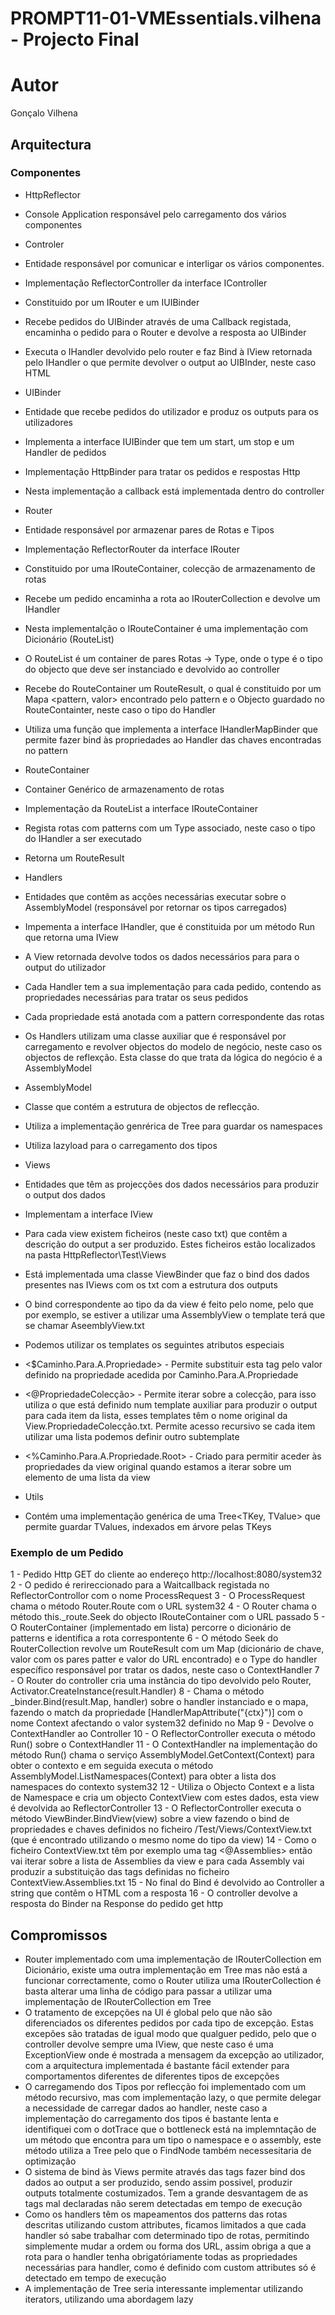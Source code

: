 # PROMPT11-01-VMEssentials.vilhena - Projecto Final #

# Autor #

Gonçalo Vilhena

## Arquitectura ##

### Componentes ###

 * HttpReflector
  * Console Application responsável pelo carregamento dos vários componentes

 * Controler
  * Entidade responsável por comunicar e interligar os vários componentes.
  * Implementação ReflectorController da interface IController
  * Constituido por um IRouter e um IUIBinder
  * Recebe pedidos do UIBinder através de uma Callback registada, encaminha o pedido para o Router e devolve a resposta ao UIBinder
  * Executa o IHandler devolvido pelo router e faz Bind à IView retornada pelo IHandler o que permite devolver o output ao UIBInder, neste caso HTML

 * UIBinder
  * Entidade que recebe pedidos do utilizador e produz os outputs para os utilizadores
  * Implementa a interface IUIBinder que tem um start, um stop e um Handler de pedidos
  * Implementação HttpBinder para tratar os pedidos e respostas Http
  * Nesta implementação a callback está implementada dentro do controller

 * Router
  * Entidade responsável por armazenar pares de Rotas e Tipos
  * Implementação ReflectorRouter da interface IRouter
  * Constituido por uma IRouteContainer, colecção de armazenamento de rotas
  * Recebe um pedido encaminha a rota ao IRouterCollection e devolve um IHandler
  * Nesta implementalção o IRouteContainer é uma implementação com Dicionário (RouteList)
  * O RouteList é um container de pares Rotas -> Type, onde o type é o tipo do objecto que deve ser instanciado e devolvido ao controller
  * Recebe do RouteContainer um RouteResult, o qual é constituido por um Mapa <pattern, valor> encontrado pelo pattern e o Objecto guardado no RouteContainter, neste caso o tipo do Handler
  * Utiliza uma função que implementa a interface IHandlerMapBinder que permite fazer bind às propriedades ao Handler das chaves encontradas no pattern 

 * RouteContainer
  * Container Genérico de armazenamento de rotas
  * Implementação da RouteList a interface IRouteContainer
  * Regista rotas com patterns com um Type associado, neste caso o tipo do IHandler a ser executado
  * Retorna um RouteResult

 * Handlers
  * Entidades que contêm as acções necessárias executar sobre o AssemblyModel (responsável por retornar os tipos carregados)
  * Impementa a interface IHandler, que é constituida por um método Run que retorna uma IView
  * A View retornada devolve todos os dados necessários para para o output do utilizador
  * Cada Handler tem a sua implementação para cada pedido, contendo as propriedades necessárias para tratar os seus pedidos
  * Cada propriedade está anotada com a pattern correspondente das rotas
  * Os Handlers utilizam uma classe auxiliar que é responsável por carregamento e revolver objectos do modelo de negócio, neste caso os objectos de reflexção. Esta classe do que trata da lógica do negócio é a AssemblyModel

 * AssemblyModel
  * Classe que contém a estrutura de objectos de reflecção.
  * Utiliza a implementação genrérica de Tree para guardar os namespaces
  * Utiliza lazyload para o carregamento dos tipos

 * Views
  * Entidades que têm as projecções dos dados necessários para produzir o output dos dados
  * Implementam a interface IView
  * Para cada view existem ficheiros (neste caso txt) que contêm a descrição do output a ser produzido. Estes ficheiros estão localizados na pasta HttpReflector\Test\Views
  * Está implementada uma classe ViewBinder que faz o bind dos dados presentes nas IViews com os txt com a estrutura dos outputs
  * O bind correspondente ao tipo da da view é feito pelo nome, pelo que por exemplo, se estiver a utilizar uma AssemblyView o template terá que se chamar AseemblyView.txt
  * Podemos utilizar os templates os seguintes atributos especiais
   * <$Caminho.Para.A.Propriedade> - Permite substituir esta tag pelo valor definido na propriedade acedida por Caminho.Para.A.Propriedade
   * <@PropriedadeColecção> - Permite iterar sobre a colecção, para isso utiliza o que está definido num template auxiliar para produzir o output para cada item da lista, esses templates têm o nome original da View.PropriedadeColecção.txt. Permite acesso recursivo se cada item utilizar uma lista podemos definir outro subtemplate
   * <%Caminho.Para.A.Propriedade.Root> - Criado para permitir aceder às propriedades da view original quando estamos a iterar sobre um elemento de uma lista da view

 * Utils
  * Contém uma implementação genérica de uma Tree<TKey, TValue> que permite guardar TValues, indexados em árvore pelas TKeys

 
### Exemplo de um Pedido ###

 1 - Pedido Http GET do cliente ao endereço http://localhost:8080/system32
 2 - O pedido é rerireccionado para a Waitcallback registada no ReflectorControllor com o nome ProcessRequest
 3 - O ProcessRequest chama o método Router.Route com o URL system32
 4 - O Router chama o método this._route.Seek do objecto IRouteContainer<Type> com o URL passado
 5 - O RouterContainer (implementado em lista) percorre o dicionário de patterns e identifica a rota correspontente
 6 - O método Seek do RouterCollection revolve um RouteResult com um Map (dicionário de chave, valor com os pares patter e valor do URL encontrado) e o Type do handler específico responsável por tratar os dados, neste caso o ContextHandler
 7 - O Router do controller cria uma instância do tipo devolvido pelo Router, Activator.CreateInstance(result.Handler)
 8 - Chama o método _binder.Bind(result.Map, handler) sobre o handler instanciado e o mapa, fazendo o match da propriedade [HandlerMapAttribute("{ctx}")] com o nome Context afectando o valor system32 definido no Map
 9 - Devolve o ContextHandler ao Controller
 10 - O ReflectorController executa o método Run() sobre o ContextHandler
 11 - O ContextHandler na implementação do método Run() chama o serviço AssemblyModel.GetContext(Context) para obter o contexto e em seguida executa o método AssemblyModel.ListNamespaces(Context) para obter a lista dos namespaces do contexto system32
 12 - Utiliza o Objecto Context e a lista de Namespace e cria um objecto ContextView com estes dados, esta view é devolvida ao ReflectorController
 13 - O ReflectorController executa o método ViewBinder.BindView(view) sobre a view fazendo o bind de propriedades e chaves definidos no ficheiro /Test/Views/ContextView.txt (que é encontrado utilizando o mesmo nome do tipo da view)
 14 - Como o ficheiro ContextView.txt têm por exemplo uma tag <@Assemblies> então vai iterar sobre a lista de Assemblies da view e para cada Assembly vai produzir a substituição das tags definidas no ficheiro ContextView.Assemblies.txt
 15 - No final do Bind é devolvido ao Controller a string que contêm o HTML com a resposta
 16 - O controller devolve a resposta do Binder na Response do pedido get http

## Compromissos ##

 * Router implementado com uma implementação de IRouterCollection em Dicionário, existe uma outra implementação em Tree mas não está a funcionar correctamente, como o Router utiliza uma IRouterCollection é basta alterar uma linha de código para passar a utilizar uma implementação de IRouterCollection em Tree
 * O tratamento de excepções na UI é global pelo que não são diferenciados os diferentes pedidos por cada tipo de excepção. Estas excepões são tratadas de igual modo que qualguer pedido, pelo que o controller devolve sempre uma IView, que neste caso é uma ExceptionView onde é mostrada a mensagem da excepção ao utilizador, com a arquitectura implementada é bastante fácil extender para comportamentos diferentes de diferentes tipos de excepções
 * O carregamendo dos Tipos por reflecção foi implementado com um método recursivo, mas com implementação lazy, o que permite delegar a necessidade de carregar dados ao handler, neste caso a implementação do carregamento dos tipos é bastante lenta e identifiquei com o dotTrace que o bottleneck está na implemntação de um método que encontra para um tipo o namespace e o assembly, este método utiliza a Tree pelo que o FindNode também necessesitaria de optimização
 * O sistema de bind às Views permite através das tags fazer bind dos dados ao output a ser produzido, sendo assim possivel, produzir outputs totalmente costumizados. Tem a grande desvantagem de as tags mal declaradas não serem detectadas em tempo de execução 
 * Como os handlers têm os mapeamentos dos patterns das rotas descritas utilizando custom attributes, ficamos limitados a que cada handler só sabe trabalhar com determinado tipo de rotas, permitindo simplemente mudar a ordem ou forma dos URL, assim obriga a que a rota para o handler tenha obrigatóriamente todas as propriedades necessárias para handler, como é definido com custom attributes só é detectado em tempo de execução
 * A implementação de Tree seria interessante implementar utilizando iterators, utilizando uma abordagem lazy
 